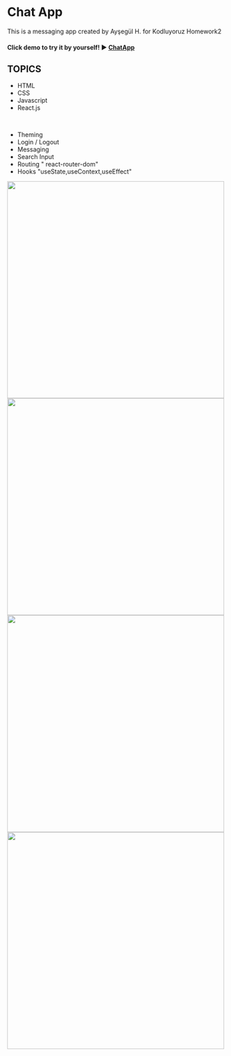 # Chat App

This is a messaging app created by Ayşegül H. for Kodluyoruz Homework2

#### Click demo to try it by yourself! :arrow_forward: [ChatApp](https://my-chat-app-homework.netlify.app)

## TOPICS

- HTML
- CSS
- Javascript
- React.js

<br>

- Theming
- Login / Logout
- Messaging
- Search Input
- Routing " react-router-dom"
- Hooks "useState,useContext,useEffect"

<img src="./assets/img/chatapp1.PNG" width="500"/> <br>
<img src="./assets/img/chatapp2.PNG" width="500"/> <br>
<img src="./assets/img/chatapp3.PNG" width="500"/> <br>
<img src="./assets/img/chatapp4.PNG" width="500"/> <br>
